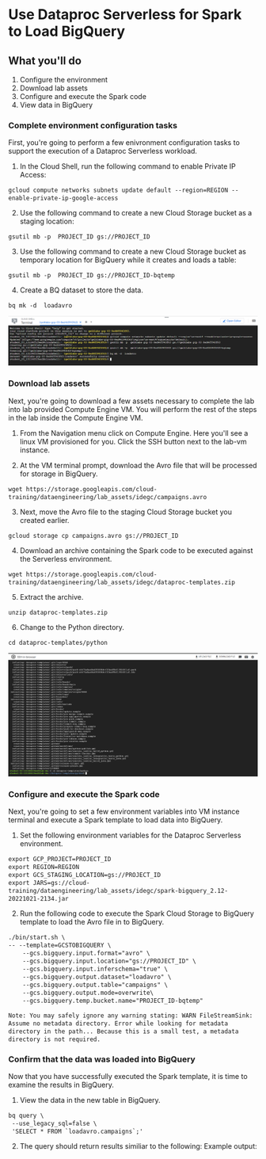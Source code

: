 # Use Dataproc Serverless for Spark to Load BigQuery

## What you'll do

1. Configure the environment
2. Download lab assets
3. Configure and execute the Spark code
4. View data in BigQuery

### Complete environment configuration tasks

First, you're going to perform a few enivronment configuration tasks to support the execution of a Dataproc Serverless workload.

1. In the Cloud Shell, run the following command to enable Private IP Access:

```
gcloud compute networks subnets update default --region=REGION --enable-private-ip-google-access
```

2. Use the following command to create a new Cloud Storage bucket as a staging location:

```
gsutil mb -p  PROJECT_ID gs://PROJECT_ID
```

3. Use the following command to create a new Cloud Storage bucket as temporary location for BigQuery while it creates and loads a table:

```
gsutil mb -p  PROJECT_ID gs://PROJECT_ID-bqtemp
```

4. Create a BQ dataset to store the data.

```
bq mk -d  loadavro
```

![alt text](image.png)

### Download lab assets

Next, you're going to download a few assets necessary to complete the lab into lab provided Compute Engine VM. You will perform the rest of the steps in the lab inside the Compute Engine VM.

1. From the Navigation menu click on Compute Engine. Here you'll see a linux VM provisioned for you. Click the SSH button next to the lab-vm instance.

2. At the VM terminal prompt, download the Avro file that will be processed for storage in BigQuery.

```
wget https://storage.googleapis.com/cloud-training/dataengineering/lab_assets/idegc/campaigns.avro
```

3. Next, move the Avro file to the staging Cloud Storage bucket you created earlier.

```
gcloud storage cp campaigns.avro gs://PROJECT_ID
```

4. Download an archive containing the Spark code to be executed against the Serverless environment.

```
wget https://storage.googleapis.com/cloud-training/dataengineering/lab_assets/idegc/dataproc-templates.zip
```

5. Extract the archive.

```
unzip dataproc-templates.zip
```

6. Change to the Python directory.

```
cd dataproc-templates/python
```

![alt text](image-1.png)

### Configure and execute the Spark code

Next, you're going to set a few environment variables into VM instance terminal and execute a Spark template to load data into BigQuery.

1. Set the following environment variables for the Dataproc Serverless environment.

```
export GCP_PROJECT=PROJECT_ID
export REGION=REGION
export GCS_STAGING_LOCATION=gs://PROJECT_ID
export JARS=gs://cloud-training/dataengineering/lab_assets/idegc/spark-bigquery_2.12-20221021-2134.jar
```

2. Run the following code to execute the Spark Cloud Storage to BigQuery template to load the Avro file in to BigQuery.

```
./bin/start.sh \
-- --template=GCSTOBIGQUERY \
    --gcs.bigquery.input.format="avro" \
    --gcs.bigquery.input.location="gs://PROJECT_ID" \
    --gcs.bigquery.input.inferschema="true" \
    --gcs.bigquery.output.dataset="loadavro" \
    --gcs.bigquery.output.table="campaigns" \
    --gcs.bigquery.output.mode=overwrite\
    --gcs.bigquery.temp.bucket.name="PROJECT_ID-bqtemp"
```

```
Note: You may safely ignore any warning stating: WARN FileStreamSink: Assume no metadata directory. Error while looking for metadata directory in the path... Because this is a small test, a metadata directory is not required.
```

### Confirm that the data was loaded into BigQuery

Now that you have successfully executed the Spark template, it is time to examine the results in BigQuery.

1. View the data in the new table in BigQuery.

```
bq query \
 --use_legacy_sql=false \
 'SELECT * FROM `loadavro.campaigns`;'
```

2. The query should return results similiar to the following:
   Example output:
